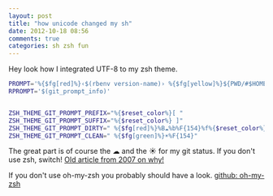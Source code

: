 ```yaml
---
layout: post
title: "how unicode changed my sh"
date: 2012-10-18 08:56
comments: true
categories: sh zsh fun
---
```


Hey look how I integrated UTF-8 to my zsh theme.
```bash
PROMPT='%{$fg[red]%}‹$(rbenv version-name)› %{$fg[yellow]%}${PWD/#$HOME/~}  %{$reset_color%}'
RPROMPT='$(git_prompt_info)'


ZSH_THEME_GIT_PROMPT_PREFIX="%{$reset_color%}[ "
ZSH_THEME_GIT_PROMPT_SUFFIX="%{$reset_color%} ]"
ZSH_THEME_GIT_PROMPT_DIRTY=" %{$fg[red]%}%B☁%b%F{154}%f%{$reset_color%}"
ZSH_THEME_GIT_PROMPT_CLEAN=" %{$fg[green]%}☀%F{154}"
```

The great part is of course the ☁ and the ☀ for my git status.
If you don't use zsh, switch! [Old article from 2007 on why!](http://friedcpu.wordpress.com/2007/07/24/zsh-the-last-shell-youll-ever-need/)

If you don't use oh-my-zsh you probably should have a look.
[github: oh-my-zsh](https://github.com/robbyrussell/oh-my-zsh)
